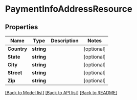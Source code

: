 # PaymentInfoAddressResource

## Properties
Name | Type | Description | Notes
------------ | ------------- | ------------- | -------------
**Country** | **string** |  | [optional] 
**State** | **string** |  | [optional] 
**City** | **string** |  | [optional] 
**Street** | **string** |  | [optional] 
**Zip** | **string** |  | [optional] 

[[Back to Model list]](../README.md#documentation-for-models) [[Back to API list]](../README.md#documentation-for-api-endpoints) [[Back to README]](../README.md)


